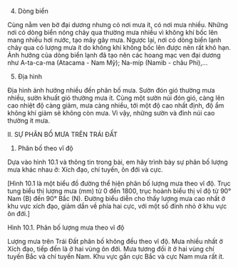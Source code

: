 4. Dòng biển

Cùng nằm ven bờ đại dương nhưng có nơi mưa ít, có nơi mưa nhiều. Những nơi có dòng biển nóng chảy qua thường mưa nhiều vì không khí bốc lên mang nhiều hơi nước, tạo mây gây mưa. Ngược lại, nơi có dòng biển lạnh chảy qua có lượng mưa ít do không khí không bốc lên được nên rất khô hạn. Ảnh hưởng của dòng biển lạnh đã tạo nên các hoang mạc ven đại dương như A-ta-ca-ma (Atacama - Nam Mỹ); Na-míp (Namib - châu Phi),...

5. Địa hình

Địa hình ảnh hưởng nhiều đến phân bố mưa. Sườn đón gió thường mưa nhiều, sườn khuất gió thường mưa ít. Cùng một sườn núi đón gió, càng lên cao nhiệt độ càng giảm, mưa càng nhiều, tới một độ cao nhất định, độ ẩm không khí giảm sẽ không còn mưa. Vì vậy, những sườn và đỉnh núi cao thường ít mưa.

II. SỰ PHÂN BỐ MƯA TRÊN TRÁI ĐẤT

1. Phân bố theo vĩ độ

Dựa vào hình 10.1 và thông tin trong bài, em hãy trình bày sự phân bố lượng mưa khác nhau ở: Xích đạo, chí tuyến, ôn đới và cực.

[Hình 10.1 là một biểu đồ đường thể hiện phân bố lượng mưa theo vĩ độ. Trục tung biểu thị lượng mưa (mm) từ 0 đến 1800, trục hoành biểu thị vĩ độ từ 90° Nam (B) đến 90° Bắc (N). Đường biểu diễn cho thấy lượng mưa cao nhất ở khu vực xích đạo, giảm dần về phía hai cực, với một số đỉnh nhỏ ở khu vực ôn đới.]

Hình 10.1. Phân bố lượng mưa theo vĩ độ

Lượng mưa trên Trái Đất phân bố không đều theo vĩ độ. Mưa nhiều nhất ở Xích đạo, tiếp đến là ở hai vùng ôn đới. Mưa tương đối ít ở hai vùng chí tuyến Bắc và chí tuyến Nam. Khu vực gần cực Bắc và cực Nam mưa rất ít.